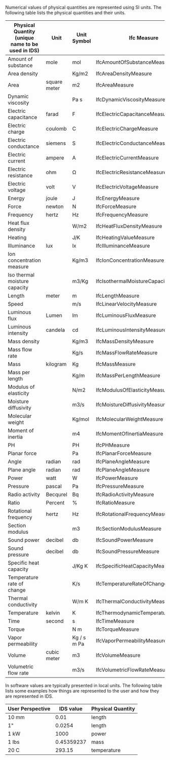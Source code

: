 Numerical values of physical quantities are represented using SI units. The following table lists the physical quantities and their units. 

| Physical Quantity (unique name to be used in IDS)             | Unit         | Unit Symbol | Ifc Measure                          | dimensional exponents   | QUDT                                  |
| ----------------------------- | ------------ | ----------- | ------------------------------------ | ----------------------- | ------------------------------------- |
| Amount of substance           | mole         | mol         | IfcAmountOfSubstanceMeasure          | (0, 0, 0, 0, 0, 1, 0)   | quantitykind:MassPerArea              |
| Area density                  |              | Kg/m2       | IfcAreaDensityMeasure                | (-2, 1, 0, 0, 0, 0, 0)  | quantitykind:MassPerArea              |
| Area                          | square meter | m2          | IfcAreaMeasure                       | (2, 0, 0, 0, 0, 0, 0)   | quantitykind:Area                     |
| Dynamic viscosity             |              | Pa s        | IfcDynamicViscosityMeasure           | (-1, 1, -1, 0, 0, 0, 0) | quantitykind:DynamicViscosity         |
| Electric capacitance          | farad        | F           | IfcElectricCapacitanceMeasure        | (-2, 1, 4, 1, 0, 0, 0)  | quantitykind:Capacitance              |
| Electric charge               | coulomb      | C           | IfcElectricChargeMeasure             | (0, 0, 1, 1, 0, 0, 0)   | quantitykind:ElectricCharge           |
| Electric conductance          | siemens      | S           | IfcElectricConductanceMeasure        | (-2, -1, 3, 2, 0, 0, 0) | quantitykind:ElectricConductivity     |
| Electric current              | ampere       | A           | IfcElectricCurrentMeasure            | (0, 0, 0, 1, 0, 0, 0)   | quantitykind:ElectricCurrent          |
| Electric resistance           | ohm          | Ω           | IfcElectricResistanceMeasure         | (2, 1, -3, -2, 0, 0, 0) | quantitykind:Resistance               |
| Electric voltage              | volt         | V           | IfcElectricVoltageMeasure            | (2, 1, -3, -1, 0, 0, 0) | quantitykind:Voltage                  |
| Energy                        | joule        | J           | IfcEnergyMeasure                     | (2, 1, -2, 0, 0, 0, 0)  | quantitykind:Energy                   |
| Force                         | newton       | N           | IfcForceMeasure                      | (1, 1, -2, 0, 0, 0, 0)  | quantitykind:Force                    |
| Frequency                     | hertz        | Hz          | IfcFrequencyMeasure                  | (0, 0, -1, 0, 0, 0, 0)  | quantitykind:Frequency                |
| Heat flux density             |              | W/m2        | IfcHeatFluxDensityMeasure            | (0, 1, -3, 0, 0, 0, 0)  | quantitykind:HeatFluxDensity          |
| Heating                       |              | J/K         | IfcHeatingValueMeasure               | (2, 1, -2, 0, -1, 0, 0) | quantitykind:HeatCapacity             |
| Illuminance                   | lux          | lx          | IfcIlluminanceMeasure                | (-2, 0, 0, 0, 0, 0, 1)  | quantitykind:Illuminance              |
| Ion concentration measure     |              | Kg/m3       | IfcIonConcentrationMeasure           | (-3, 1, 0, 0, 0, 0, 0)  | quantitykind:IonDensity               |
| Iso thermal moisture capacity |              | m3/Kg       | IfcIsothermalMoistureCapacityMeasure | (3, -1, 0, 0, 0, 0, 0)  |                                       |
| Length                        | meter        | m           | IfcLengthMeasure                     | (1, 0, 0, 0, 0, 0, 0)   | quantitykind:Length                   |
| Speed                         |              | m/s         | IfcLinearVelocityMeasure             | (1, 0, -1, 0, 0, 0, 0)  | quantitykind:Speed                    |
| Luminous flux                 | Lumen        | lm          | IfcLuminousFluxMeasure               | (0, 0, 0, 0, 0, 0, 1)   | quantitykind:LuminousFlux             |
| Luminous intensity            | candela      | cd          | IfcLuminousIntensityMeasure          | (0, 0, 0, 0, 0, 0, 1)   | quantitykind:LuminousIntensity        |
| Mass density                  |              | Kg/m3       | IfcMassDensityMeasure                | (-3, 1, 0, 0, 0, 0, 0)  | quantitykind:MassDensity              |
| Mass flow rate                |              | Kg/s        | IfcMassFlowRateMeasure               | (0, 1, -1, 0, 0, 0, 0)  | quantitykind:MassFlowRate             |
| Mass                          | kilogram     | Kg          | IfcMassMeasure                       | (0, 1, 0, 0, 0, 0, 0)   | quantitykind:Mass                     |
| Mass per length               |              | Kg/m        | IfcMassPerLengthMeasure              | (-1, 1, 0, 0, 0, 0, 0)  | quantitykind:MassPerLength            |
| Modulus of elasticity         |              | N/m2        | IfcModulusOfElasticityMeasure        | (-1, 1, -2, 0, 0, 0, 0) | quantitykind:ModulusOfElasticity      |
| Moisture diffusivity          |              | m3/s        | IfcMoistureDiffusivityMeasure        | (3, 0, -1, 0, 0, 0, 0)  |                                       |
| Molecular weight              |              | Kg/mol      | IfcMolecularWeightMeasure            |                         | quantitykind:MolarMass                |
| Moment of inertia             |              | m4          | IfcMomentOfInertiaMeasure            |                         | quantitykind:MomentOfInertia          |
| PH                            |              | PH          | IfcPHMeasure                         |                         |                                       |
| Planar force                  |              | Pa          | IfcPlanarForceMeasure                |                         | quantitykind:ForcePerArea             |
| Angle                         | radian       | rad         | IfcPlaneAngleMeasure                 |                         | quantitykind:Angle                    |
| Plane angle                   | radian       | rad         | IfcPlaneAngleMeasure                 | (0, 0, 0, 0, 0, 0, 0)   | quantitykind:PlaneAngle               |
| Power                         | watt         | W           | IfcPowerMeasure                      | (2, 1, -3, 0, 0, 0, 0   | quantitykind:Power                    |
| Pressure                      | pascal       | Pa          | IfcPressureMeasure                   | (-1, 1, -2, 0, 0, 0, 0) | quantitykind:Pressure                 |
| Radio activity                | Becqurel     | Bq          | IfcRadioActivityMeasure              | (0, 0, -1, 0, 0, 0, 0)  | quantitykind:Activity                 |
| Ratio                         | Percent      | %           | IfcRatioMeasure                      |                         | quantitykind:DimensionlessRatio       |
| Rotational frequency          | hertz        | Hz          | IfcRotationalFrequencyMeasure        |                         |                                       |
| Section modulus               |              | m3          | IfcSectionModulusMeasure             |                         | quantitykind:SectionModulus           |
| Sound power                   | decibel      | db          | IfcSoundPowerMeasure                 |                         | quantitykind:SoundPowerLevel          |
| Sound pressure                | decibel      | db          | IfcSoundPressureMeasure              |                         | quantitykind:SoundPressure            |
| Specific heat capacity        |              | J/Kg K      | IfcSpecificHeatCapacityMeasure       |                         | quantitykind:SpecificHeatCapacity     |
| Temperature rate of change    |              | K/s         | IfcTemperatureRateOfChangeMeasure    |                         | quantitykind:TemperaturePerTime       |
| Thermal conductivity          |              | W/m K       | IfcThermalConductivityMeasure        |                         | quantitykind:ThermalConductivity      |
| Temperature                   | kelvin       | K           | IfcThermodynamicTemperatureMeasure   | (0, 0, 0, 0, 1, 0, 0)   | quantitykind:ThermodynamicTemperature |
| Time                          | second       | s           | IfcTimeMeasure                       | (0, 0, 1, 0, 0, 0, 0)   | quantitykind:Time                     |
| Torque                        |              | N m         | IfcTorqueMeasure                     |                         | quantitykind:Torque                   |
| Vapor permeability            |              | Kg / s m Pa | IfcVaporPermeabilityMeasure          |                         |                                       |
| Volume                        | cubic meter  | m3          | IfcVolumeMeasure                     | (3, 0, 0, 0, 0, 0, 0)   | quantitykind:Volume                   |
| Volumetric flow rate          |              | m3/s        | IfcVolumetricFlowRateMeasure         |                         | quantitykind:VolumeFlowRate           |


In software values are typically presented in local units. The following table lists some examples how things are represented to the user and how they are represented in IDS.

| User Perspective | IDS value | Physical Quantity |
|------------------|-----------|-------------------|
| 10 mm | 0.01| length |
| 1" | 0.0254 | length |
| 1 kW | 1000 | power |
| 1 lbs | 0.45359237 | mass |
| 20 C | 293.15 | temperature |



